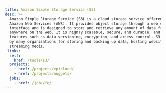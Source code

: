 ```yaml
---
title: Amazon Simple Storage Service (S3)
desc: >-
  Amazon Simple Storage Service (S3) is a cloud storage service offered by
  Amazon Web Services (AWS). It provides object storage through a web service
  interface and is designed to store and retrieve any amount of data from
  anywhere on the web. It is highly scalable, secure, and durable, and provides
  features such as data versioning, encryption, and access control. S3 is used
  by many organizations for storing and backing up data, hosting websites, and
  streaming media.
_links:
  self:
    href: /tools/s3/
  projects:
    - href: /projects/epicloud/
    - href: /projects/nuggets/
  jobs:
    - href: /jobs/fe/
---
```

